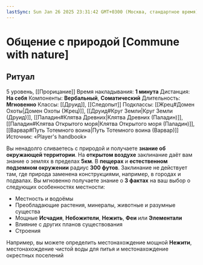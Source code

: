 ```yaml
---
lastSync: Sun Jan 26 2025 23:31:42 GMT+0300 (Москва, стандартное время)
---
```

# Общение с природой [Commune with nature]
## Ритуал
5 уровень, [[Прорицание]]
Время накладывания: **1 минута**
Дистанция: **На себя**
Компоненты: **Вербальный**, **Соматический**
Длительность: **Мгновенно**
Классы: [[Друид]], [[Следопыт]]
Подклассы: [[Жрец#Домен Охоты|Домен Охоты (Жрец)]], [[Друид#Круг Земли|Круг Земли (Друид)]], [[Паладин#Клятва Древних|Клятва Древних (Паладин)]], [[Паладин#Клятва Открытого моря|Клятва Открытого моря (Паладин)]], [[Варвар#Путь Тотемного воина|Путь Тотемного воина (Варвар)]]
Источник: «Player's handbook»

Вы ненадолго сливаетесь с природой и получаете **знание об окружающей территории**. На **открытом воздухе** заклинание даёт вам знание о землях в пределах **5км**. В **пещерах** и **естественном подземном окружении** радиус **300 футов**. Заклинание не действует там, где природа заменена конструкциями, например, в городах и подвалах. Вы мгновенно получаете знание о **3 фактах** на ваш выбор о следующих особенностях местности:

- Местность и водоёмы
- Преобладающие растения, минералы, животные и разумные существа
- Мощные **Исчадия**, **Небожители**, **Нежить**, **Феи** или **Элементали**
- Влияние с других планов существования
- Строения

Например, вы можете определить местонахождение мощной **Нежити**, местонахождение чистой воды для питья и местонахождение окрестных поселений